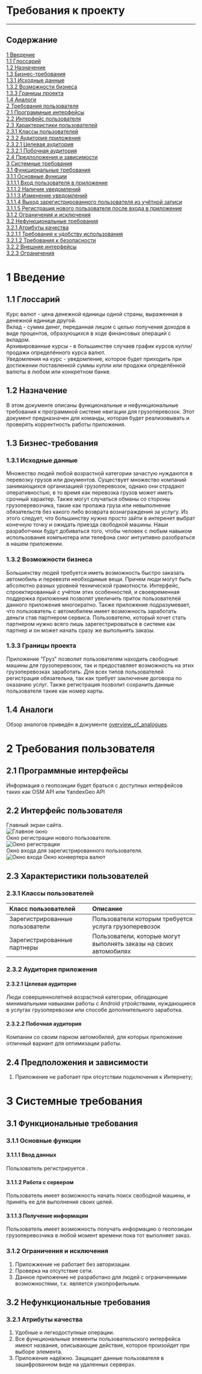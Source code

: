 # Требования к проекту

---

[//]: # (TODO: ReWrite to SRS)

## Содержание

[1 Введение](#1-введение)  
[1.1 Глоссарий](#11-Глоссарий)  
[1.2 Назначение](#12-назначение)  
[1.3 Бизнес-требования](#13-бизнес-требования)  
[1.3.1 Исходные данные](#131-исходные-данные)  
[1.3.2 Возможности бизнеса](#132-возможности-бизнеса)  
[1.3.3 Границы проекта](#133-границы-проекта)  
[1.4 Аналоги](#14-аналоги)  
[2 Требования пользователя](#2-требования-пользователя)  
[2.1 Программные интерфейсы](#21-программные-интерфейсы)  
[2.2 Интерфейс пользователя](#22-интерфейс-пользователя)  
[2.3 Характеристики пользователей](#23-характеристики-пользователей)  
[2.3.1 Классы пользователей](#231-классы-пользователей)  
[2.3.2 Аудитория приложения](#232-аудитория-приложения)  
[2.3.2.1 Целевая аудитория](#2321-целевая-аудитория)  
[2.3.2.1 Побочная аудитория](#2322-побочная-аудитория)  
[2.4 Предположения и зависимости](#24-предположения-и-зависимости)  
[3 Системные требования](#3-системные-требования)  
[3.1 Функциональные требования](#31-функциональные-требования)  
[3.1.1 Основные функции](#311-основные-функции)  
[3.1.1.1 Вход пользователя в приложение](#3111-вход-пользователя-в-приложение)  
[3.1.1.2 Наличие уведомлений](#3112-наличие-уведомлений)  
[3.1.1.3 Изменение уведомлений](#3113-изменение-уведомлений)  
[3.1.1.4 Выход зарегистрированного пользователя из учётной записи](#3114-выход-зарегистрированного-пользователя-из-учётной-записи)  
[3.1.1.5 Регистрация нового пользователя после входа в приложение](#3115-регистрация-нового-пользователя-после-входа-в-приложение)  
[3.1.2 Ограничения и исключения](#312-ограничения-и-исключения)  
[3.2 Нефункциональные требования](#32-нефункциональные-требования)  
[3.2.1 Атрибуты качества](#321-атрибуты-качества)  
[3.2.1.1 Требования к удобству использования](#3211-требования-к-удобству-использования)  
[3.2.1.2 Требования к безопасности](#3212-требования-к-безопасности)  
[3.2.2 Внешние интерфейсы](#322-внешние-интерфейсы)  
[3.2.3 Ограничения](#323-ограничения)

# 1 Введение

## 1.1 Глоссарий

Курс валют - цена денежной единицы одной страны, выраженная в денежной 
единице другой.  
Вклад - сумма денег, переданная лицом с целью получения доходов в виде 
процентов, образующихся в ходе финансовых операций с вкладом.  
Архивированные курсы - в большинстве случаев график курсов купли/продажи 
определённого курса валют.  
Уведомления на курс - уведомление, которое будет приходить при достижении 
поставленной суммы купли или продажи определённой валюты в любом или 
конкретном банке.

## 1.2 Назначение

В этом документе описаны функциональные и нефункциональные требования к 
программной системе нвигации для грузоперевозок. Этот документ 
предназначен для команды, которая будет реализовывать и проверять корректность 
работы приложения.

## 1.3 Бизнес-требования

### 1.3.1 Исходные данные

Множество людей любой возрастной категории зачастую нуждаются в перевозку грузов
или документов. Существует множество компаний занимающихся организацией грузоперевозок,
однако они страдают оперативностью, в то время как перевозка грузов может иметь срочный 
характер. Также могут случаться обманы со стороны грузоперевозчика, такие как пропажа груза
или невыполнение обязательств без какого либо возврата вознаграждения за услугу. Из этого
следует, что большинству нужно просто зайти в интеренет выбрат конечную точку и ожидать 
приезда свободной машины. Наши разработчики будут добиваться того, чтобы человек с
любым навыком использования компьютера или телефона смог интуитивно разобраться
в нашем приложении.

### 1.3.2 Возможности бизнеса

Большинству людей требуется иметь возможность быстро заказать автомобиль и 
перевезти необходимые вещи. Причем люди могут быть абсолютно разных уровней 
технической грамотности. Интерфейс, спроектированный с учётом этих особенностей, 
и своевременная поддержка приложения позволят увеличить приток пользователей данного
приложения многократно. Также приложение подразумевает, что пользователь с автомобилем 
имеет возможность заработать деньги став партнером сервиса. Пользователю, который хочет
стать партнером нужно всего лишь зарегестрироваться в системе как партнер и он может начать 
сразу же выпольнять заказы.

### 1.3.3 Границы проекта

Приложение "Груз" позволит пользователям находить свободные машины для грузоперевозок, 
так и предоставляет возможность на этих грузоперевозках заработать. Для всех типов пользователей
регистрация обязательна, так как требует заключение договора по оказанию услуг. Также регистрация
позволит сохранить данные пользователя такие как номер карты. 

## 1.4 Аналоги

Обзор аналогов приведён в
документе [overview_of_analogues](./Requirements/overview_of_analogues.md).

# 2 Требования пользователя

## 2.1 Программные интерфейсы

Информация о геопозиции будет браться с доступных интерфейсов таких как OSM API или YandexGeo API

## 2.2 Интерфейс пользователя

Главный экран сайта.  
![Главное окно](./Requirements/Mockups/main_page.png)  
Окно регистрации нового пользователя.  
![Окно регистрации](./Requirements/Mockups/register.png)  
Окно входа для зарегистрированного пользователя.  
![Окно входа](./Requirements/Mockups/sign_in.png)
Окно конвертера валют

## 2.3 Характеристики пользователей

### 2.3.1 Классы пользователей

| Класс пользователей             | Описание                                                                                                                        |
|:--------------------------------|:--------------------------------------------------------------------------------------------------------------------------------|
| Зарегистрированные пользователи | Пользователи которым требуется услуга грузоперевозок                                                                            |
| Зарегистрированные партнеры     | Пользователи, которые могут выполнять заказы на своих автомобилях                                                               |

### 2.3.2 Аудитория приложения

#### 2.3.2.1 Целевая аудитория

Люди совершеннолетней возрастной категории, обладающие минимальными навыками работы с
Android утройствами, нуждающиеся в услугах грузоперевозки или способе дополнительного заработка.

#### 2.3.2.2 Побочная аудитория

Компании со своим парком автомобилей, для которых приложение отличный вариант для оптимизации работы. 

## 2.4 Предположения и зависимости

1. Приложение не работает при отсутствии подключения к Интернету;

# 3 Системные требования

<a name="system_requirements"/>

## 3.1 Функциональные требования

<a name="functional_requirements"/>

### 3.1.1 Основные функции

<a name="main_functions"/>

#### 3.1.1.1 Ввод данных

Пользователь регистрируется .

<a name="input_data"/>

#### 3.1.1.2 Работа с сервером

Пользователь имеет возможность начать поиск свободной машины, и принять ее для выполнения своих целей.

<a name="work_with_server"/>

#### 3.1.1.3 Получение информации

Пользователь имеет возможность получать информацию о геопозиции грузоперевозчика в любой момент времени пока тот выполняет заказ.

<a name="information"/>

### 3.1.2 Ограничения и исключения

1. Приложжение не работает без авторизации.
2. Проверка на отсутствие сети.
3. Данное приложение не разработано для людей с ограниченными возможностями, т.к. является узкопрофильным.

<a name="non-functional_requirements"/>

## 3.2 Нефункциональные требования

<a name="quality_attributes"/>

### 3.2.1 Атрибуты качества

1. Удобные и легкодоступные операции.
2. Все функциональные элементы пользовательского интерфейса имеют названия, описывающие действие, которое произойдет при выборе элемента.
3. Приложение надёжно. Защищает данные пользователя в зашифрованном виде на удаленных серверах.

<a name="requirements_for_ease_of_use"/>
